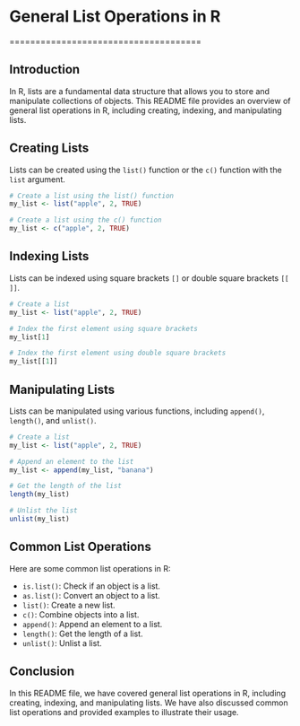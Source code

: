 # General List Operations in R
=====================================

## Introduction


In R, lists are a fundamental data structure that allows you to store and manipulate collections of objects. This README file provides an overview of general list operations in R, including creating, indexing, and manipulating lists.

## Creating Lists


Lists can be created using the `list()` function or the `c()` function with the `list` argument.

```r
# Create a list using the list() function
my_list <- list("apple", 2, TRUE)

# Create a list using the c() function
my_list <- c("apple", 2, TRUE)
```

## Indexing Lists


Lists can be indexed using square brackets `[]` or double square brackets `[[ ]]`.

```r
# Create a list
my_list <- list("apple", 2, TRUE)

# Index the first element using square brackets
my_list[1]

# Index the first element using double square brackets
my_list[[1]]
```

## Manipulating Lists


Lists can be manipulated using various functions, including `append()`, `length()`, and `unlist()`.

```r
# Create a list
my_list <- list("apple", 2, TRUE)

# Append an element to the list
my_list <- append(my_list, "banana")

# Get the length of the list
length(my_list)

# Unlist the list
unlist(my_list)
```

## Common List Operations


Here are some common list operations in R:

*   `is.list()`: Check if an object is a list.
*   `as.list()`: Convert an object to a list.
*   `list()`: Create a new list.
*   `c()`: Combine objects into a list.
*   `append()`: Append an element to a list.
*   `length()`: Get the length of a list.
*   `unlist()`: Unlist a list.

## Conclusion


In this README file, we have covered general list operations in R, including creating, indexing, and manipulating lists. We have also discussed common list operations and provided examples to illustrate their usage.